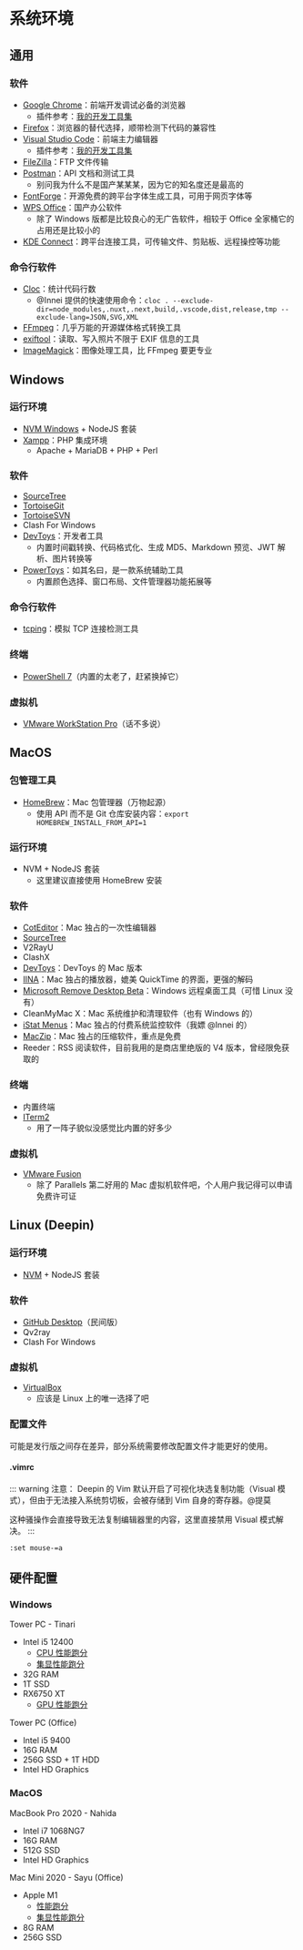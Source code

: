 # 系统环境

## 通用

### 软件

- [Google Chrome](https://www.google.com/chrome)：前端开发调试必备的浏览器
  - 插件参考：[我的开发工具集](https://paugram.com/coding/my-frontend-dev-tools.html)
- [Firefox](https://www.mozilla.org/zh-CN/firefox/products)：浏览器的替代选择，顺带检测下代码的兼容性
- [Visual Studio Code](https://code.visualstudio.com)：前端主力编辑器
  - 插件参考：[我的开发工具集](https://paugram.com/coding/my-frontend-dev-tools.html)
- [FileZilla](https://filezilla-project.org)：FTP 文件传输
- [Postman](https://www.postman.com/downloads)：API 文档和测试工具
  - 别问我为什么不是国产某某某，因为它的知名度还是最高的
- [FontForge](https://fontforge.org)：开源免费的跨平台字体生成工具，可用于网页字体等
- [WPS Office](https://www.wps.cn)：国产办公软件
  - 除了 Windows 版都是比较良心的无广告软件，相较于 Office 全家桶它的占用还是比较小的
- [KDE Connect](https://kdeconnect.kde.org)：跨平台连接工具，可传输文件、剪贴板、远程操控等功能

### 命令行软件

- [Cloc](https://github.com/AlDanial/cloc)：统计代码行数
  - @Innei 提供的快速使用命令：`cloc . --exclude-dir=node_modules,.nuxt,.next,build,.vscode,dist,release,tmp --exclude-lang=JSON,SVG,XML`
- [FFmpeg](https://github.com/FFmpeg/FFmpeg)：几乎万能的开源媒体格式转换工具
- [exiftool](https://github.com/exiftool/exiftool)：读取、写入照片不限于 EXIF 信息的工具
- [ImageMagick](https://github.com/ImageMagick/ImageMagick)：图像处理工具，比 FFmpeg 要更专业

## Windows

### 运行环境

- [NVM Windows](https://github.com/coreybutler/nvm-windows) + NodeJS 套装
- [Xampp](https://www.apachefriends.org/download.html)：PHP 集成环境
  - Apache + MariaDB + PHP + Perl

### 软件

- [SourceTree](https://www.atlassian.com/software/sourcetree)
- [TortoiseGit](https://tortoisegit.org)
- [TortoiseSVN](https://tortoisesvn.net)
- Clash For Windows
- [DevToys](https://github.com/veler/DevToys)：开发者工具
  - 内置时间戳转换、代码格式化、生成 MD5、Markdown 预览、JWT 解析、图片转换等
- [PowerToys](https://github.com/microsoft/PowerToys)：如其名曰，是一款系统辅助工具
  - 内置颜色选择、窗口布局、文件管理器功能拓展等

### 命令行软件

- [tcping](https://elifulkerson.com/projects/tcping.php)：模拟 TCP 连接检测工具

### 终端

- [PowerShell 7](https://github.com/PowerShell/PowerShell)（内置的太老了，赶紧换掉它）

### 虚拟机

- [VMware WorkStation Pro](https://www.vmware.com/products/workstation-pro.html)（话不多说）

## MacOS

### 包管理工具

- [HomeBrew](https://brew.sh)：Mac 包管理器（万物起源）
  - 使用 API 而不是 Git 仓库安装内容：`export HOMEBREW_INSTALL_FROM_API=1`

### 运行环境

- NVM + NodeJS 套装
  - 这里建议直接使用 HomeBrew 安装

### 软件

- [CotEditor](https://github.com/coteditor/CotEditor)：Mac 独占的一次性编辑器
- [SourceTree](https://www.atlassian.com/software/sourcetree)
- V2RayU
- ClashX
- [DevToys](https://github.com/ObuchiYuki/DevToysMac)：DevToys 的 Mac 版本
- [IINA](https://iina.io)：Mac 独占的播放器，媲美 QuickTime 的界面，更强的解码
- [Microsoft Remove Desktop Beta](https://aka.ms/rdmacbeta)：Windows 远程桌面工具（可惜 Linux 没有）
- CleanMyMac X：Mac 系统维护和清理软件（也有 Windows 的）
- [iStat Menus](https://bjango.com/mac/istatmenus)：Mac 独占的付费系统监控软件（我嫖 @Innei 的）
- [MacZip](https://ezip.awehunt.com)：Mac 独占的压缩软件，重点是免费
- Reeder：RSS 阅读软件，目前我用的是商店里绝版的 V4 版本，曾经限免获取的

### 终端

- 内置终端
- [ITerm2](https://iterm2.com)
  - 用了一阵子貌似没感觉比内置的好多少

### 虚拟机

- [VMware Fusion](https://www.vmware.com/products/fusion.html)
  - 除了 Parallels 第二好用的 Mac 虚拟机软件吧，个人用户我记得可以申请免费许可证

## Linux (Deepin)

### 运行环境

- [NVM](https://github.com/nvm-sh/nvm) + NodeJS 套装

### 软件

- [GitHub Desktop](https://github.com/shiftkey/desktop)（民间版）
- Qv2ray
- Clash For Windows

### 虚拟机

- [VirtualBox](http://www.virtualbox.org)
  - 应该是 Linux 上的唯一选择了吧

### 配置文件

可能是发行版之间存在差异，部分系统需要修改配置文件才能更好的使用。

#### .vimrc

::: warning 注意：
Deepin 的 Vim 默认开启了可视化块选复制功能（Visual 模式），但由于无法接入系统剪切板，会被存储到 Vim 自身的寄存器。@提莫

这种骚操作会直接导致无法复制编辑器里的内容，这里直接禁用 Visual 模式解决。
:::

```
:set mouse-=a
```

## 硬件配置

### Windows

Tower PC - Tinari

- Intel i5 12400
  - [CPU 性能跑分](https://browser.geekbench.com/v5/cpu/17521279)
  - [集显性能跑分](https://browser.geekbench.com/v5/compute/5556253)
- 32G RAM
- 1T SSD
- RX6750 XT
  - [GPU 性能跑分](https://browser.geekbench.com/v5/compute/5596836)


Tower PC (Office)

- Intel i5 9400
- 16G RAM
- 256G SSD + 1T HDD
- Intel HD Graphics

### MacOS

MacBook Pro 2020 - Nahida

- Intel i7 1068NG7
- 16G RAM
- 512G SSD
- Intel HD Graphics

Mac Mini 2020 - Sayu (Office)

- Apple M1
  - [性能跑分](https://browser.geekbench.com/v5/cpu/18628524)
  - [集显性能跑分](https://browser.geekbench.com/v5/compute/5884837)
- 8G RAM
- 256G SSD
